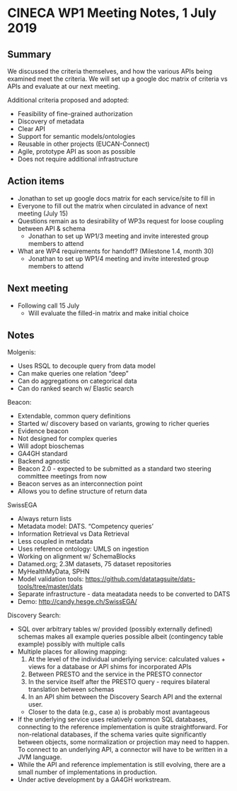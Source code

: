 # CINECA WP1 Meeting Notes, 1 July 2019

## Summary

We discussed the criteria themselves, and how the various APIs being examined meet the criteria. We will set up a google doc matrix of criteria vs APIs and evaluate at our next meeting.

Additional criteria proposed and adopted:

* Feasibility of fine-grained authorization
* Discovery of metadata
* Clear API
* Support for semantic models/ontologies
* Reusable in other projects (EUCAN-Connect)
* Agile, prototype API as soon as possible
* Does not require additional infrastructure

## Action items
* Jonathan to set up google docs matrix for each service/site to fill in
* Everyone to fill out the matrix when circulated in advance of next meeting (July 15)
* Questions remain as to desirability of WP3s request for loose coupling between API & schema
    - Jonathan to set up WP1/3 meeting and invite interested group members to attend
* What are WP4 requirements for handoff?  (Milestone 1.4, month 30)
    - Jonathan to set up WP1/4 meeting and invite interested group members to attend

## Next meeting
* Following call 15 July
    - Will evaluate the filled-in matrix and make initial choice

## Notes

Molgenis:

* Uses RSQL to decouple query from data model
* Can make queries one relation “deep”
* Can do aggregations on categorical data
* Can do ranked search w/ Elastic search

Beacon:

* Extendable, common query definitions
* Started w/ discovery based on variants, growing to richer queries
* Evidence beacon
* Not designed for complex queries
* Will adopt bioschemas 
* GA4GH standard
* Backend agnostic
* Beacon 2.0 - expected to be submitted as a standard two steering committee meetings from now
* Beacon serves as an interconnection point
* Allows you to define structure of return data

SwissEGA

* Always return lists
* Metadata model: DATS.  “Competency queries’
* Information Retrieval vs Data Retrieval
* Less coupled in metadata
* Uses reference ontology: UMLS on ingestion
* Working on alignment w/ SchemaBlocks
* Datamed.org; 2.3M datasets, 75 dataset repositories
* MyHealthMyData, SPHN
* Model validation tools: https://github.com/datatagsuite/dats-tools/tree/master/dats
* Separate infrastructure - data meatadata needs to be converted to DATS
* Demo: http://candy.hesge.ch/SwissEGA/

Discovery Search:

* SQL over arbitrary tables w/ provided (possibly externally defined) schemas makes all example queries possible albeit (contingency table example) possibly with multiple calls
* Multiple places for allowing mapping:
    1. At the level of the individual underlying service: calculated values + views for a database or API shims for incorporated APIs
    2. Between PRESTO and the service in the PRESTO connector
    3. In the service itself after the PRESTO query - requires bilateral translation between schemas
    4. In an API shim between the Discovery Search API and the external user.
    - Closer to the data (e.g., case a) is probably most avantageous
* If the underlying service uses relatively common SQL databases, connecting to the reference implementation is quite straightforward.  For non-relational databases, if the schema varies quite significantly between objects, some normalization or projection may need to happen. To connect to an underlying API, a connector will have to be written in a JVM language. 
* While the API and reference implementation is still evolving, there are a small number of implementations in production.
* Under active development by a GA4GH workstream.
